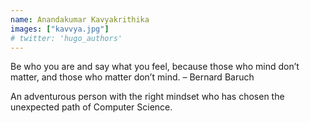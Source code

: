 ```yaml
---
name: Anandakumar Kavyakrithika
images: ["kavvya.jpg"]
# twitter: 'hugo_authors'
---
```


Be who you are and say what you feel, because those who mind don’t matter, and those who matter don’t mind.
– Bernard Baruch

An adventurous person with the right mindset who has chosen the unexpected path of Computer Science.
